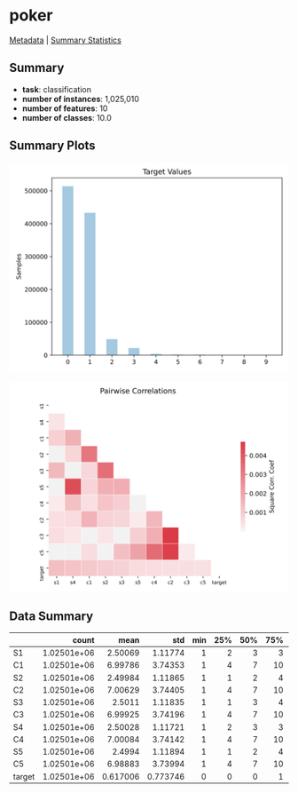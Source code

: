 # poker

[Metadata](metadata.yaml) | [Summary Statistics](summary_stats.csv)

## Summary

- **task**: classification
- **number of instances**: 1,025,010
- **number of features**: 10
- **number of classes**: 10.0

## Summary Plots

![Target distribution](label.svg)

![Correlation plot](corr.svg)

## Data Summary

|        |       count |     mean |      std |   min |   25% |   50% |   75% |   max |
|:-------|------------:|---------:|---------:|------:|------:|------:|------:|------:|
| S1     | 1.02501e+06 | 2.50069  | 1.11774  |     1 |     2 |     3 |     3 |     4 |
| C1     | 1.02501e+06 | 6.99786  | 3.74353  |     1 |     4 |     7 |    10 |    13 |
| S2     | 1.02501e+06 | 2.49984  | 1.11865  |     1 |     1 |     2 |     4 |     4 |
| C2     | 1.02501e+06 | 7.00629  | 3.74405  |     1 |     4 |     7 |    10 |    13 |
| S3     | 1.02501e+06 | 2.5011   | 1.11835  |     1 |     1 |     3 |     4 |     4 |
| C3     | 1.02501e+06 | 6.99925  | 3.74196  |     1 |     4 |     7 |    10 |    13 |
| S4     | 1.02501e+06 | 2.50028  | 1.11721  |     1 |     2 |     3 |     3 |     4 |
| C4     | 1.02501e+06 | 7.00084  | 3.74142  |     1 |     4 |     7 |    10 |    13 |
| S5     | 1.02501e+06 | 2.4994   | 1.11894  |     1 |     1 |     2 |     4 |     4 |
| C5     | 1.02501e+06 | 6.98883  | 3.73994  |     1 |     4 |     7 |    10 |    13 |
| target | 1.02501e+06 | 0.617006 | 0.773746 |     0 |     0 |     0 |     1 |     9 |
